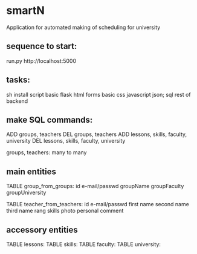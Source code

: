 smartN
=
Аpplication for automated making of scheduling for university 

sequence to start:
------------------

run.py
http://localhost:5000

tasks:
------
sh install script
basic flask 
html forms
basic css
javascript
json; sql
rest of backend

make SQL commands:
------------------
ADD groups, teachers
DEL groups, teachers
ADD lessons, skills, faculty, university
DEL lessons, skills, faculty, university

groups, teachers: many to many

main entities
-------------

TABLE group_from_groups:
id
e-mail/passwd
groupName
groupFaculty
groupUniversity

TABLE teacher_from_teachers:
id
e-mail/passwd
first name
second name
third name
rang
skills
photo
personal comment

accessory entities
------------------

TABLE lessons:
TABLE skills:
TABLE faculty:
TABLE university:
